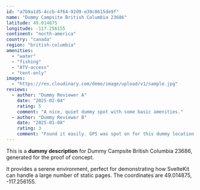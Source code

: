 ```yaml
---
id: "a7b9a1d5-4ccb-4f64-92d9-e39c8615de9f"
name: "Dummy Campsite British Columbia 23686"
latitude: 49.014875
longitude: -117.256155
continent: "north-america"
country: "canada"
region: "british-columbia"
amenities:
  - "water"
  - "fishing"
  - "ATV-access"
  - "tent-only"
images:
  - "https://res.cloudinary.com/demo/image/upload/v1/sample.jpg"
reviews:
  - author: "Dummy Reviewer A"
    date: "2025-02-04"
    rating: 5
    comment: "A nice, quiet dummy spot with some basic amenities."
  - author: "Dummy Reviewer B"
    date: "2025-01-08"
    rating: 3
    comment: "Found it easily. GPS was spot on for this dummy location."
---
```


This is a **dummy description** for Dummy Campsite British Columbia 23686, generated for the proof of concept.

It provides a serene environment, perfect for demonstrating how SvelteKit can handle a large number of static pages. The coordinates are 49.014875, -117.256155.
